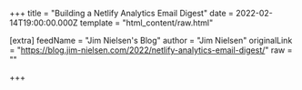 
+++
title = "Building a Netlify Analytics Email Digest"
date = 2022-02-14T19:00:00.000Z
template = "html_content/raw.html"

[extra]
feedName = "Jim Nielsen's Blog"
author = "Jim Nielsen"
originalLink = "https://blog.jim-nielsen.com/2022/netlify-analytics-email-digest/"
raw = ""

+++

